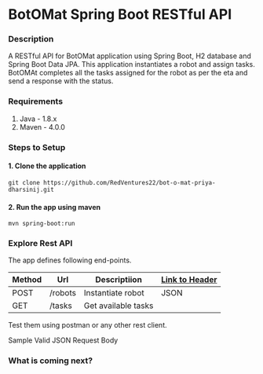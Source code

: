 # BotOMat Spring Boot RESTful API 

### Description
A RESTful API for BotOMat application using Spring Boot, H2 database and Spring Boot Data JPA. This application instantiates a robot and assign tasks.
BotOMAt completes all the tasks assigned for the robot as per the eta and send a response with the status.  

### Requirements
1. Java - 1.8.x
2. Maven - 4.0.0

### Steps to Setup

#### 1. Clone the application
```
git clone https://github.com/RedVentures22/bot-o-mat-priya-dharsinij.git
```
#### 2. Run the app using maven
```
mvn spring-boot:run
```

### Explore Rest API
The app defines following end-points.

|   Method      |    Url        |   Descriptiion         |    [Link to Header](#sample-valid-json-request-body)        |
| ------------- | ------------- | -----------------------| ----------------------------------- |
|     POST      |   /robots     |   Instantiate robot    |    JSON                             |
|     GET       |   /tasks      |   Get available tasks  |                                     |

Test them using postman or any other rest client.

Sample Valid JSON Request Body


### What is coming next?

